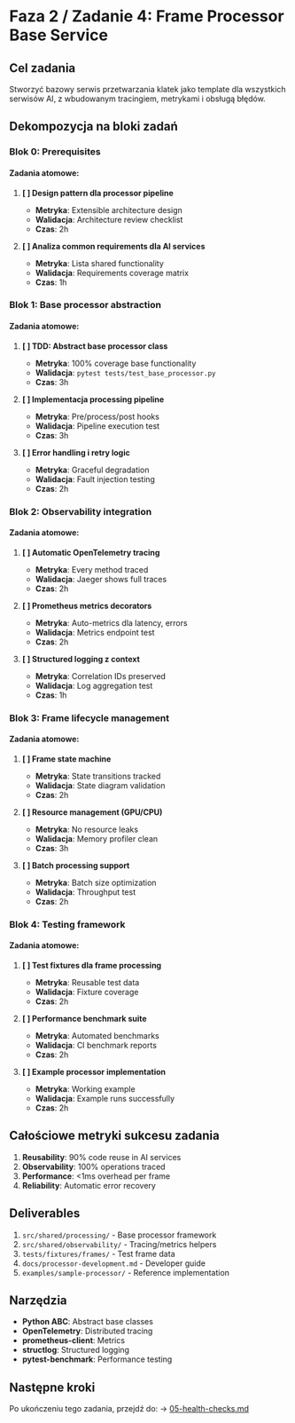 # Faza 2 / Zadanie 4: Frame Processor Base Service

## Cel zadania
Stworzyć bazowy serwis przetwarzania klatek jako template dla wszystkich serwisów AI, z wbudowanym tracingiem, metrykami i obsługą błędów.

## Dekompozycja na bloki zadań

### Blok 0: Prerequisites
#### Zadania atomowe:
1. **[ ] Design pattern dla processor pipeline**
   - **Metryka**: Extensible architecture design
   - **Walidacja**: Architecture review checklist
   - **Czas**: 2h

2. **[ ] Analiza common requirements dla AI services**
   - **Metryka**: Lista shared functionality
   - **Walidacja**: Requirements coverage matrix
   - **Czas**: 1h

### Blok 1: Base processor abstraction

#### Zadania atomowe:
1. **[ ] TDD: Abstract base processor class**
   - **Metryka**: 100% coverage base functionality
   - **Walidacja**: `pytest tests/test_base_processor.py`
   - **Czas**: 3h

2. **[ ] Implementacja processing pipeline**
   - **Metryka**: Pre/process/post hooks
   - **Walidacja**: Pipeline execution test
   - **Czas**: 3h

3. **[ ] Error handling i retry logic**
   - **Metryka**: Graceful degradation
   - **Walidacja**: Fault injection testing
   - **Czas**: 2h

### Blok 2: Observability integration

#### Zadania atomowe:
1. **[ ] Automatic OpenTelemetry tracing**
   - **Metryka**: Every method traced
   - **Walidacja**: Jaeger shows full traces
   - **Czas**: 2h

2. **[ ] Prometheus metrics decorators**
   - **Metryka**: Auto-metrics dla latency, errors
   - **Walidacja**: Metrics endpoint test
   - **Czas**: 2h

3. **[ ] Structured logging z context**
   - **Metryka**: Correlation IDs preserved
   - **Walidacja**: Log aggregation test
   - **Czas**: 1h

### Blok 3: Frame lifecycle management

#### Zadania atomowe:
1. **[ ] Frame state machine**
   - **Metryka**: State transitions tracked
   - **Walidacja**: State diagram validation
   - **Czas**: 2h

2. **[ ] Resource management (GPU/CPU)**
   - **Metryka**: No resource leaks
   - **Walidacja**: Memory profiler clean
   - **Czas**: 3h

3. **[ ] Batch processing support**
   - **Metryka**: Batch size optimization
   - **Walidacja**: Throughput test
   - **Czas**: 2h

### Blok 4: Testing framework

#### Zadania atomowe:
1. **[ ] Test fixtures dla frame processing**
   - **Metryka**: Reusable test data
   - **Walidacja**: Fixture coverage
   - **Czas**: 2h

2. **[ ] Performance benchmark suite**
   - **Metryka**: Automated benchmarks
   - **Walidacja**: CI benchmark reports
   - **Czas**: 2h

3. **[ ] Example processor implementation**
   - **Metryka**: Working example
   - **Walidacja**: Example runs successfully
   - **Czas**: 2h

## Całościowe metryki sukcesu zadania

1. **Reusability**: 90% code reuse in AI services
2. **Observability**: 100% operations traced
3. **Performance**: <1ms overhead per frame
4. **Reliability**: Automatic error recovery

## Deliverables

1. `src/shared/processing/` - Base processor framework
2. `src/shared/observability/` - Tracing/metrics helpers
3. `tests/fixtures/frames/` - Test frame data
4. `docs/processor-development.md` - Developer guide
5. `examples/sample-processor/` - Reference implementation

## Narzędzia

- **Python ABC**: Abstract base classes
- **OpenTelemetry**: Distributed tracing
- **prometheus-client**: Metrics
- **structlog**: Structured logging
- **pytest-benchmark**: Performance testing

## Następne kroki

Po ukończeniu tego zadania, przejdź do:
→ [05-health-checks.md](./05-health-checks.md)
